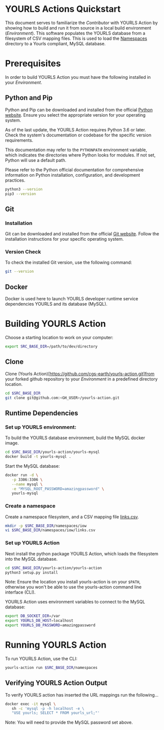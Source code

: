 # YOURLS Actions Quickstart

This document serves to familiarize the *Contributor* with YOURLS Action by showing how to build and run it from source in a local build environment (*Environment*). This software populates the YOURLS database from a filesystem of CSV mapping files. This is used to load the [Namespaces](/namespaces/) directory to a Yourls compliant, MySQL database.

# Prerequisites

In order to build YOURLS Action you must have the following installed in your *Environment*. 

## Python and Pip
Python and Pip can be downloaded and installed from the official [Python website](https://python.org/). Ensure you select the appropriate version for your operating system.

As of the last update, the YOURLS Action requires Python 3.6 or later. Check the system's documentation or codebase for the specific version requirements.

This documentation may refer to the ``PYTHONPATH`` environment variable, which indicates the directories where Python looks for modules. If not set, Python will use a default path.

Please refer to the Python official documentation for comprehensive information on Python installation, configuration, and development practices.

```bash
python3 --version
pip3 --version
```

## Git

### Installation
Git can be downloaded and installed from the official [Git website](https://git-scm.com/). Follow the installation instructions for your specific operating system.

### Version Check
To check the installed Git version, use the following command:

```bash
git --version
```

## Docker
Docker is used here to launch YOURLS developer runtime service dependencies YOURLS and its database (MySQL). 

# Building YOURLS Action

Choose a starting location to work on your computer:

```bash
export SRC_BASE_DIR=/path/to/dev/directory
```

## Clone
Clone (Yourls Action)[https://github.com/cgs-earth/yourls-action.git]from your forked github repository to your *Environment* in a predefined directory location.

```bash
cd $SRC_BASE_DIR
git clone git@github.com:<GH_USER>/yourls-action.git
```

## Runtime Dependencies

### Set up YOURLS environment:
To build the YOURLS database environment, build the MySQL docker image.

```bash
cd $SRC_BASE_DIR/yourls-action/yourls-mysql
docker build -t yourls-mysql .
```

Start the MySQL database:
```bash
docker run -d \
   -p 3306:3306 \
   --name mysql \
   -e "MYSQL_ROOT_PASSWORD=amazingpassword" \
   yourls-mysql
```

### Create a namespace

Create a namespace filesystem, and a CSV mapping file [links.csv](./links.csv).

```bash
mkdir -p $SRC_BASE_DIR/namespaces/iow
vi $SRC_BASE_DIR/namespaces/iow/links.csv
```

### Set up YOURLS Action

Next install the python package YOURLS Action, which loads the filesystem into the MySQL database.

```bash
cd $SRC_BASE_DIR/yourls-action/yourls-action
python3 setup.py install
```

Note: Ensure the location you install yourls-action is on your `$PATH`, otherwise you
won't be able to use the yourls-action command line interface (CLI).

YOURLS Action uses environment variables to connect to the MySQL database:
```bash
export DB_SOCKET_DIR=/var
export YOURLS_DB_HOST=localhost
export YOURLS_DB_PASSWORD=amazingpassword
```

# Running YOURLS Action

To run YOURLS Action, use the CLI:

```bash
yourls-action run $SRC_BASE_DIR/namespaces
```

## Verifying YOURLS Action Output

To verify YOURLS action has inserted the URL mappings run the following...

```bash
docker exec -it mysql \
   sh -c 'mysql -p -h localhost -e \
   "USE yourls; SELECT * FROM yourls_url;"'
```

Note: You will need to provide the MySQL password set above.
